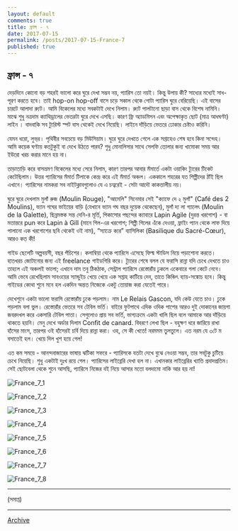 ```yaml
---
layout: default
comments: true
title: ফ্রান্স - ৭
date: 2017-07-15
permalink: /posts/2017-07-15-France-7
published: true
---
```


## ফ্রান্স - ৭ 

দেড়দিনে কোনো বড় শহরই ভালো করে ঘুরে দেখা সম্ভব নয়, প্যারিস তো নয়ই। কিন্তু উপায় কী? সাধ্যের মধ্যেই সাধ-পূরণ করতে হবে। তাই hop-on hop-off বাসে চড়ে সকাল থেকে গোটা প্যারিস ঘুরে বেরিয়েছি। এই বাসের চারটে আলাদা র‍্যুট। আমি বিকেলের মধ্যে সবকটাই দেখে নিলাম। র‍্যুট পালটানো ছাড়া বাস থেকে বিশেষ নামিনি। মাঝে শুধু নত্রদাম ক্যাথিড্রালের ভেতরটা ঘুরে দেখে এসছি। কারণ ফ্রি অ্যাডমিসন এবং অপেক্ষাকৃত ছোট (মাত্র আধঘণ্টা)  লাইন । বাদবাকি সব ট্যুরিস্ট স্পট বাস থেকেই দেখে নিয়েছি। লাইনে দাঁড়িয়ে ভেতরে ঢোকার চেষ্টাও করিনি।  

যেমন ধরো, লুভ্‌র। পৃথিবীর সবচেয়ে বড় মিউসিয়াম। ঘুরে ঘুরে দেখতে গেলে এক সপ্তাহেও শেষ হবে কিনা সন্দেহ। আমি কয়েক ঘণ্টায় কতটুকুই বা দেখে উঠতে পারব? শুধু মোনালিসার সাথে সেলফি তোলার জন্য খামোকা সময় আর ইউরো খরচ করার মানে হয় না। 

তাড়াতাড়ি করে বাসভ্রমণ বিকেলের মধ্যে সেরে নিলাম, কারণ তারপর আবার মঁমার্তে একটা ওয়াকিং ট্যুরের টিকেট কেটেছিলাম। উত্তর প্যারিসের মঁমার্ত টিলাকে কেন্দ্র করে এই মঁমার্ত অঞ্চল। এককালে শহরের যত শিল্পীদের ঠাঁই ছিল এখানে। প্যারিসের নামকরা সব নাইটক্লাবগুলোও যে এ চত্বরেই - সেটা আদৌ কাকতালীয় নয়। 

ঘুরে ঘুরে দেখলাম মুলাঁ রুজ (Moulin Rouge), "আমেলি" সিনেমার সেই "ক্যাফে দে ২ মুলাঁ" (Café des 2 Moulins), ভ্যান গঘের ভাইয়ের বাড়ি (যেখানে ভ্যান গঘ বছর দুয়েক থেকেছেন), মুলাঁ দ্য লা গ্যালেৎ (Moulin de la Galette), ছিন্নমস্তক সন্ত দেনি-র মূর্তি, পিকাসোর পছন্দের ক্যাবারে Lapin Agile (দুরন্ত খরগোশ) - বা মতান্তরে pun করে Lapin à Gill (মানে গিল-এর খরগোশ; শিল্পী গিলের এঁকে দেওয়া, ফ্রাইং প্যান থেকে লাফ দিয়ে পালানো এক খরগোশের ছবি থেকেই ওই নাম), “স্যাক্রে ক্যর” ব্যাসিলিকা (Basilique du Sacré-Cœur), আরও কত কী! 

গাইড ছেলেটি অল্পবয়সী, বছর পঁচিশের। কলাম্বিয়া থেকে প্যারিসে এসেছে ফিল্ম স্টাডিস নিয়ে পড়াশোনা করতে। হাতখরচ জোটানোর জন্য এই freelance গাইডগিরি করে। ট্যুরের শেষে বলল যে ফরাসি রান্না যদি চেখে দেখতে চাও তাহলে এই অঞ্চলই ভালো; এখানে দাম তবু ঠিকঠাক, সেন্ট্রাল প্যারিসে রেস্তোরাঁয় ঢুকলে একেবারে গলা কেটে নেবে। আমি ভেবে রেখেছিলাম সাবওয়ের স্যান্ডুইচ খেয়ে খেয়ে এক সপ্তাহ কাটিয়ে দেব, তাতে কিঞ্চিৎ ব্যায়-সঙ্কোচ হবে। কিন্তু গাইডের কোথা শুনে মনে হল একদিন অন্তত নিজেকে একটু তোয়াজ করা যেতেই পারে। 

দেখেশুনে একটা ভালো ফরাসি রেস্তোরাঁয় ঢুকে পড়লাম। নাম Le Relais Gascon, যদি কেউ যেতে চাও। ঢুকে পড়লাম বলা ভুল। রেস্তোরাঁর ভেতরে সব টেবিল ভর্তি। বাইরে ফুটপাথে এদিক ওদিক পাশের আরও দুই দোকানের জায়গা জবরদখল করে একসারি টেবিল পাতা। সেগুলোও প্রায় সব ভর্তি, ভাগ্যক্রমে একটা খালি ছিল বলে আমাকে আর দাঁড়িয়ে থাকতে হয়নি। মেনু দেখে অর্ডার দিলাম Confit de canard. বিবরণে লেখা ছিল - বহুক্ষণ ধরে জারিয়ে রাখা হাঁসের মাংস, তারপর ওই হাঁসেরই চর্বি দিয়ে রান্না করা। ওহ, সে কী খেতে! নরমমম তুলতুলে। এত নরম যে ৩টে ম বসাতেই হল। খেয়ে দিল খুশ হয়ে গেল! 

এত কম সময়ে - আনন্দবাজারের ভাষায় ঝটিকা সফরে - প্যারিসকে যতটা দেখে বুঝে নেওয়া সম্ভব, তার সবটুকু চুটিয়ে চেখে নিয়েছি। শুধু একটাই দুঃখ রয়ে গেল। প্যারিসের লাইব্রেরি দেখা হল না। এখানকার লাইব্রেরির খ্যাতি প্রবাদপ্রতিম। সেই ছোটবেলা থেকে শুনে আসছি, প্যারিসে নিজের বই নিয়ে আসার মতো বলদামো নাকি আর হয় না! 

![France_7_1](../images/France_7_1.jpg "Hop-on Hop-off bus route map taken from http://www.paris.opentour.com/wp-content/uploads/Plan-LOpen-Tour-2017-2018.pdf")

![France_7_2](../images/France_7_2.jpg "Musée du Louvre")

![France_7_3](../images/France_7_3.jpg "Arc de Triomphe de l'Étoile")

![France_7_4](../images/France_7_4.jpg "tour Eiffel")

![France_7_5](../images/France_7_5.jpg "Notre-Dame de Paris")

![France_7_6](../images/France_7_6.gif "Moulin Rouge")

![France_7_7](../images/France_7_7.jpg "Basilique du Sacré-Cœur")

![France_7_8](../images/France_7_8.jpg "confit de canard")

* * *

(সমাপ্ত)

* * *

[Archive](../archive)
